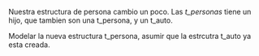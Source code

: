 Nuestra estructura de persona cambio un poco. Las *t_personas* tiene un hijo, que tambien son una t_persona, y un t_auto.

Modelar la nueva estructura t_persona, asumir que la estrcutra t_auto ya esta creada.
